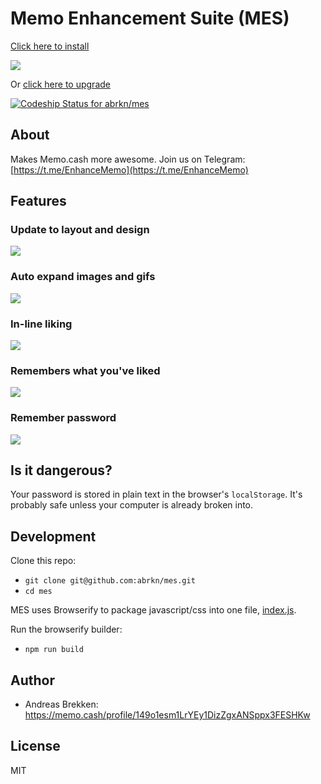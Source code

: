 # Memo Enhancement Suite (MES)

[Click here to install](INSTALL.md)

![](https://i.imgur.com/iyw7CCo.gif)

Or [click here to upgrade](UPGRADE.md)

[ ![Codeship Status for abrkn/mes](https://app.codeship.com/projects/add18470-28dc-0136-5ebd-16b02a4dbee4/status?branch=master)](https://app.codeship.com/projects/287173)

## About

Makes Memo.cash more awesome. Join us on Telegram: [https://t.me/EnhanceMemo](https://t.me/EnhanceMemo)

## Features

### Update to layout and design

![](https://user-images.githubusercontent.com/3764321/39086668-27983e52-45d0-11e8-8615-ac933398bc92.png)

### Auto expand images and gifs

![](https://i.gyazo.com/b2fdf429dc6c5b1fd44f2f28ba6c5b09.gif)

### In-line liking

![](https://i.gyazo.com/1bf2bc325b22e62bc552f98256bda362.gif)

### Remembers what you've liked

![](https://i.gyazo.com/4e82580216383fb5cc4d9b6a23c750f0.gif)

### Remember password

![](https://i.gyazo.com/7ee72a6960c0c2cfc2ce4cdeb32e24cb.png)

## Is it dangerous?

Your password is stored in plain text in the browser's `localStorage`. It's probably safe unless your computer is already broken into.

## Development

Clone this repo:

- `git clone git@github.com:abrkn/mes.git`
- `cd mes`

MES uses Browserify to package javascript/css into one file, [index.js](index.js).

Run the browserify builder:

- `npm run build`

## Author

* Andreas Brekken: https://memo.cash/profile/149o1esm1LrYEy1DizZgxANSppx3FESHKw

## License

MIT
